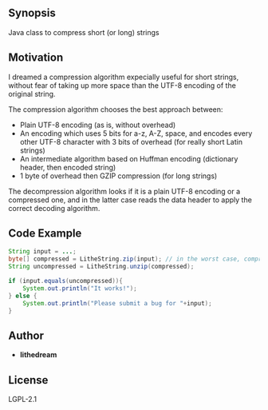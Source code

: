## Synopsis

Java class to compress short (or long) strings

## Motivation

I dreamed a compression algorithm expecially useful for short strings, without fear of taking up more space than the UTF-8 encoding of the original string.

The compression algorithm chooses the best approach between:
* Plain UTF-8 encoding (as is, without overhead)
* An encoding which uses 5 bits for a-z, A-Z, space, and encodes every other UTF-8 character with 3 bits of overhead (for really short Latin strings)
* An intermediate algorithm based on Huffman encoding (dictionary header, then encoded string)
* 1 byte of overhead then GZIP compression (for long strings)

The decompression algorithm looks if it is a plain UTF-8 encoding or a compressed one, and in the latter case reads the data header to apply the correct decoding algorithm.

## Code Example

```java
String input = ...;
byte[] compressed = LitheString.zip(input); // in the worst case, compressed is the plain UTF-8 encoding of input
String uncompressed = LitheString.unzip(compressed);

if (input.equals(uncompressed)){
    System.out.println("It works!");
} else {
    System.out.println("Please submit a bug for "+input);
}
```

## Author

* **lithedream**

## License

LGPL-2.1
